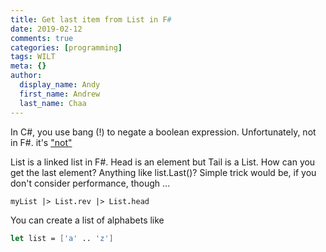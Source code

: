 ```yaml
---
title: Get last item from List in F#
date: 2019-02-12
comments: true
categories: [programming]
tags: WILT
meta: {}
author:
  display_name: Andy
  first_name: Andrew
  last_name: Chaa
---
```


In C#, you use bang (!) to negate a boolean expression. Unfortunately, not in F#. it's ["not"](https://stackoverflow.com/questions/239888/logical-negation-operator-in-f-equivalent)

List is a linked list in F#. Head is an element but Tail is a List. How can you get the last element? Anything like list.Last()?
Simple trick would be, if you don't consider performance, though ...

```fsharp
myList |> List.rev |> List.head
```

You can create a list of alphabets like

```fsharp
let list = ['a' .. 'z']
```

